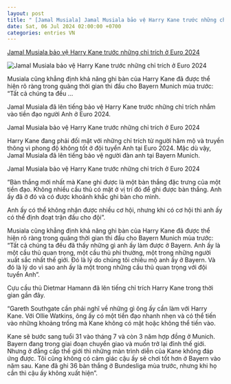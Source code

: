 ```yaml
---
layout: post
title: " [Jamal Musiala] Jamal Musiala bảo vệ Harry Kane trước những chỉ trích ở Euro 2024"
date: Sat, 06 Jul 2024 02:00:00 +0700
categories: entries VN
---
```

[Jamal Musiala bảo vệ Harry Kane trước những chỉ trích ở Euro 2024](https://bongda24h.vn/euro-2024/jamal-musiala-bao-ve-harry-kane-truoc-nhung-chi-trich-o-euro-2024-363-392780.html)

![Jamal Musiala bảo vệ Harry Kane trước những chỉ trích ở Euro 2024](https://static.bongda24h.vn/medias/standard/2024/06/26/100-2606045457.png)

Musiala cũng khẳng định khả năng ghi bàn của Harry Kane đã được thể hiện rõ ràng trong quãng thời gian thi đấu cho Bayern Munich mùa trước: “Tất cả chúng ta đều ...

Jamal Musiala đã lên tiếng bảo vệ Harry Kane trước những chỉ trích nhắm vào tiền đạo người Anh ở Euro 2024.

Jamal Musiala bảo vệ Harry Kane trước những chỉ trích ở Euro 2024

Harry Kane đang phải đối mặt với những chỉ trích từ người hâm mộ và truyền thông vì phong độ không tốt ở đội tuyển Anh tại Euro 2024. Mặc dù vậy, Jamal Musiala đã lên tiếng bảo vệ người đàn anh tại Bayern Munich.

Jamal Musiala bảo vệ Harry Kane trước những chỉ trích ở Euro 2024

“Bàn thắng mới nhất mà Kane ghi được là một bàn thắng đặc trưng của một tiền đạo. Không nhiều cầu thủ có mặt ở vị trí đó để ghi được bàn thắng. Anh ấy đã ở đó và có được khoảnh khắc ghi bàn cho mình.

Anh ấy có thể không nhận được nhiều cơ hội, nhưng khi có cơ hội thì anh ấy có thể định đoạt trận đấu cho đội”.

Musiala cũng khẳng định khả năng ghi bàn của Harry Kane đã được thể hiện rõ ràng trong quãng thời gian thi đấu cho Bayern Munich mùa trước: “Tất cả chúng ta đều đã thấy những gì anh ấy làm được ở Bayern. Anh ấy là một cầu thủ quan trọng, một cầu thủ phi thường, một trong những người xuất sắc nhất thế giới. Đó là lý do chúng tôi chiêu mộ anh ấy ở Bayern. Và đó là lý do vì sao anh ấy là một trong những cầu thủ quan trọng với đội tuyển Anh”.

Cựu cầu thủ Dietmar Hamann đã lên tiếng chỉ trích Harry Kane trong thời gian gần đây.

“Gareth Southgate cần phải nghĩ về những gì ông ấy cần làm với Harry Kane. Với Ollie Watkins, ông ấy có một tiền đạo nhanh nhẹn và có thể tiến vào những khoảng trống mà Kane không có mặt hoặc không thể tiến vào.

Kane sẽ bước sang tuổi 31 vào tháng 7 và còn 3 năm hợp đồng ở Munich. Bayern đang trong giai đoạn chuyển giao và muốn trở lại đỉnh thế giới. Nhưng ở đẳng cấp thế giới thì những màn trình diễn của Kane không đáp ứng được. Tôi cũng không có cảm giác cậu ấy sẽ chơi tốt hơn ở Bayern vào năm sau. Kane đã ghi 36 bàn thắng ở Bundesliga mùa trước, nhưng khi họ cần thì cậu ấy không xuất hiện”.

